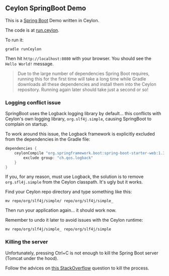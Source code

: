 ## Ceylon SpringBoot Demo

This is a [Spring Boot](http://projects.spring.io/spring-boot/) Demo written in Ceylon.

The code is at [run.ceylon](source/com/athaydes/springboot/run.ceylon).

To run it:

```
gradle runCeylon
```

Then hit `http://localhost:8080` with your browser. You should see the `Hello World!` message.

> Due to the large number of dependencies Spring Boot requires, running this for the first time will take a long time
  while Gradle downloads all these dependencies and install them into the Ceylon repository.
  Running again later should take just a second or so!

### Logging conflict issue

SpringBoot uses the Logback logging library by default...
this conflicts with Ceylon's own logging library, `org.slf4j.simple`, causing SpringBoot to complain on startup.

To work around this issue, the Logback framework is explicitly excluded from the dependencies in the Gradle file:
 
```groovy
dependencies {
    ceylonCompile "org.springframework.boot:spring-boot-starter-web:1.3.0.RELEASE", {
        exclude group: "ch.qos.logback"
    }
}
```

If you, for any reason, must use Logback, the solution is to remove `org.sfl4j.simple` from the Ceylon classpath.
It's ugly but it works.

Find your Ceylon repo directory and type something like this:

```
mv repo/org/slf4j/simple/ repo/org/slf4j/simple_
```

Then run your application again... it should work now.

Remember to undo it later to avoid issues with the Ceylon runtime:

```
mv repo/org/slf4j/simple_ repo/org/slf4j/simple
```

### Killing the server

Unfortunately, pressing Ctrl+C is not enough to kill the Spring Boot server (Tomcat under the hood).

Follow the advices on [this StackOverflow](http://stackoverflow.com/questions/23432651/terminating-mvn-spring-bootrun-doesnt-stop-tomcat)
question to kill the process.

